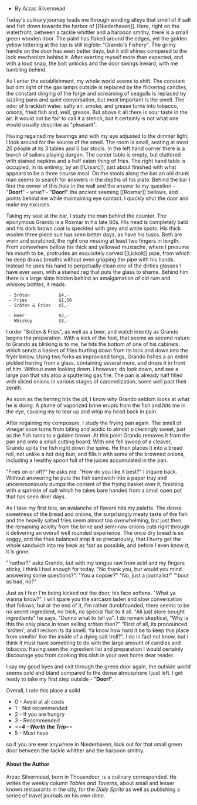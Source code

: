 - By Arzac Silvermead

Today's culinary journey leads me through winding alleys that smell of if salt and fish down towards the harbor of [[Niederhaven]]. Here, right on the waterfront, between a tackle whittler and a harpoon smithy, there is a small green wooden door. The paint has flaked around the edges, yet the golden yellow lettering at the top is still legible: "Grando's Fishery". The grimy handle on the door has seen better days, but it still shines compared to the lock mechanism behind it. After exerting myself more than expected, and with a loud snap, the bolt unlocks and the door swings inward, with me tumbling behind.

As I enter the establishment, my whole world seems to shift. The constant but dim light of the gas lamps outside is replaced by the flickering candles, the constant dinging of the forge and screaming of seagulls is replaced by sizzling pans and quiet conversation, but most important is the smell. The odor of brackish water, salty air, smoke, and grease turns into tobacco, onions, fried fish and, well, grease. But above it all there is sour taste in the air. It would not be fair to call it a stench, but it certainly is not what one would usually describe as "pleasant".

Having regained my bearings and with my eye adjusted to the dimmer light, I look around for the source of the smell. The room is small, seating at most 20 people at its 3 tables and 5 bar stools. 
In the left hand corner there is a bunch of sailors playing durgen. 
The center table is empty, but cluttered with stained napkins and a half eaten thing of fries.
The right hand table is occupied, in its entirety, by an [[Ursarc]], just about finished with what appears to be a three course meal.
On the stools along the bar an old drunk man seems to search for answers in the depths of his plate. Behind the bar I find the owner of this hole in the wall and the answer to my question - "**Door!**" - what? - "**Door!**" the ancient seeming [[Rosmar]] bellows, and points behind me while maintaining eye contact. I quickly shut the door and make my excuses.

Taking my seat at the bar, I study the man behind the counter. The eponymous Grando is a Rosmar in his late 80s. His head is completely bald and his dark brown coat is speckled with grey and white spots. His thick woolen three piece suit has seen better days, as have his tusks. Both are worn and scratched, the right one missing at least two fingers in length. From somewhere bellow his thick and yellowed mustache, where I presume his mouth to be, protrudes an exquisitely carved [[Lickolt]] pipe, from which he deep draws breaths without even gripping the pipe with his hands. Instead he uses his hand to perpetually clean one of the dirties glasses I have ever seen, with a stained rag that puts the glass to shame. Behind him there is a large slate hidden behind an amalgamation of old rum and whiskey bottles, it reads:

```
 - Sröten           $4,-
 - Fries            $1,50
 - Sröten & Fries   $5,-
 
 - Beer             $2,-
 - Whiskey          $3,-
```

I order "Sröten & Fries", as well as a beer, and watch intently as Grando begins the preparation. With a kick of the foot, that seems as second nature to Grando as blinking is to me, he hits the bottom of one of his cabinets, which sends a basket of fries hurtling down from its lock and down into the fryer below. Using two forks as improvised tongs, Grando fishes a an entire pickled herring from a glass, containing several more, and drops it in front of him. Without even looking down. I however, do look down, and see a large pan that sits atop a sputtering gas fire. The pan is already half filled with sliced onions in various stages of caramelization, some well past their zenith.

As soon as the herring hits the oil, I know why Grando seldom looks at what he is doing: A plume of vaporized brine erupts from the fish and hits me in the eye, causing my to tear up and whip my head back in pain. 

After regaining my composure, I study the frying pan again. The smell of vinegar soon turns from biting and acidic to almost sickeningly sweet, just as the fish turns to a golden brown. At this point Grando removes it from the pan and onto a small cutting board. With one fell swoop of a cleaver, Grando splits the fish right down the spine. He then places it into a bread roll, not unlike a hot dog bun, and fills it with some of the browned onions, including a healthy spoon full of the juices accumulated in the pan.

"Fries on or off?" he asks me. "How do you like it best?" I inquire back. Without answering he puts the fish sandwich into a paper tray and unceremoniously dumps the content of the frying basket over it, finishing with a sprinkle of salt which he takes bare handed from a small open pot that has seen drier days.

As I take my first bite, an avalanche of flavors hits my palette. The dense sweetness of the bread and onions, the surprisingly meaty taste of the fish and the heavily salted fries seem almost too overwhelming, but just then, the remaining acidity from the brine and semi-raw onions cuts right through it delivering an overall well rounded experience. The once dry bread is so soggy, and the fries balanced atop it so precariously, that I hurry get the whole sandwich into my beak as fast as possible, and before I even know it, it is gone.

"'nother?" asks Grando, but with my tongue raw from acid and my fingers sticky, I think I had enough for today. "No thank you, but would you mind answering some questions?". 
"You a copper?"
"No, just a journalist!"
"'bout as bad, no?"

Just as I fear I'm being kicked out the door, his face softens. "What ya wanna know?".
I will spare you the sarcasm laden and slow conversation that follows, but at the end of it, I'm rather dumbfounded, there seems to be no secret ingredient, no trick, no special flair to it all. "All just store bought ingredients" he says, "Dunno what to tell ya". I do remain skeptical, "Why is this the only place in town selling sröten then?"
"First of all, its pronounced 'sröten', and I reckon its da smell. Ya know how hard it be to keep this place from smellin' like the inside of a dying salt troll?". I do in fact not know, but i think it must have something to do with the large amount of candles and tobacco. Having seen the ingredient list and preparation I would certainly discourage you from cooking this dish in your own home dear reader.

I say my good byes and exit through the green door again, the outside world seems cold and bland compared to the dense atmosphere I just left. I get ready to take my first step outside - "**Door!**".

Overall, I rate this place a solid

- 0 - Avoid at all costs
- 1 - Not recommended
- 2 - If you are hungry
- 3 - Recommended
- ==**_4 - Worth the Trip_**==
- 5 - Must have

so if you are ever anywhere in Niederhaven, look out for that small green door between the tackle whittler and the harpoon smithy.

#### About the Author
Arzac Silvermead, born in Thousndoor, is a culinary corresponded. He writes the weekly column _Tables and Taverns_, about small and lesser known restaurants in the city, for the _Daily Sprite_ as well as publishing a series of travel journals on his own dime.
